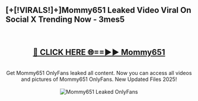 <h2>[+[!VIRALS!]+]Mommy651 Leaked Video Viral On Social X Trending Now - 3mes5</h2>
<br>
<div align="center">
<h2><a href="https://libra.edu.pl?Mommy651" rel="nofollow">🔴 CLICK HERE 🌐==►► Mommy651</a></h2>
<br>
Get Mommy651 OnlyFans leaked all content. Now you can access all videos and pictures of Mommy651 OnlyFans. New Updated Files 2025!
<br>
<br>
<a href="https://libra.edu.pl?Mommy651" rel="nofollow" data-target="animated-image.originalLink"><img src="https://i.ibb.co.com/WyWwxjT/player-gif2.gif" alt="Mommy651 Leaked OnlyFans" style="max-width: 100%; display: inline-block;" data-target="animated-image.originalImage"></a>
</div>
<br>